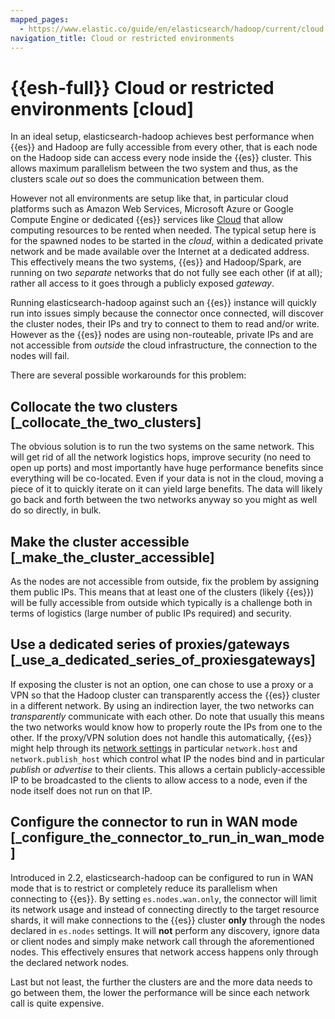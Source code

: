 ```yaml
---
mapped_pages:
  - https://www.elastic.co/guide/en/elasticsearch/hadoop/current/cloud.html
navigation_title: Cloud or restricted environments
---
```

# {{esh-full}} Cloud or restricted environments [cloud]

In an ideal setup, elasticsearch-hadoop achieves best performance when {{es}} and Hadoop are fully accessible from every other, that is each node on the Hadoop side can access every node inside the {{es}} cluster. This allows maximum parallelism between the two system and thus, as the clusters scale *out* so does the communication between them.

However not all environments are setup like that, in particular cloud platforms such as Amazon Web Services, Microsoft Azure or Google Compute Engine or dedicated {{es}} services like [Cloud](https://www.elastic.co/cloud) that allow computing resources to be rented when needed. The typical setup here is for the spawned nodes to be started in the *cloud*, within a dedicated private network and be made available over the Internet at a dedicated address. This effectively means the two systems, {{es}} and Hadoop/Spark, are running on two *separate* networks that do not fully see each other (if at all); rather all access to it goes through a publicly exposed *gateway*.

Running elasticsearch-hadoop against such an {{es}} instance will quickly run into issues simply because the connector once connected, will discover the cluster nodes, their IPs and try to connect to them to read and/or write. However as the {{es}} nodes are using non-routeable, private IPs and are not accessible from *outside* the cloud infrastructure, the connection to the nodes will fail.

There are several possible workarounds for this problem:

## Collocate the two clusters [_collocate_the_two_clusters]

The obvious solution is to run the two systems on the same network. This will get rid of all the network logistics hops, improve security (no need to open up ports) and most importantly have huge performance benefits since everything will be co-located. Even if your data is not in the cloud, moving a piece of it to quickly iterate on it can yield large benefits. The data will likely go back and forth between the two networks anyway so you might as well do so directly, in bulk.


## Make the cluster accessible [_make_the_cluster_accessible]

As the nodes are not accessible from outside, fix the problem by assigning them public IPs. This means that at least one of the clusters (likely {{es}}) will be fully accessible from outside which typically is a challenge both in terms of logistics (large number of public IPs required) and security.


## Use a dedicated series of proxies/gateways [_use_a_dedicated_series_of_proxiesgateways]

If exposing the cluster is not an option, one can chose to use a proxy or a VPN so that the Hadoop cluster can transparently access the {{es}} cluster in a different network. By using an indirection layer, the two networks can *transparently* communicate with each other. Do note that usually this means the two networks would know how to properly route the IPs from one to the other. If the proxy/VPN solution does not handle this automatically, {{es}} might help through its [network settings](elasticsearch://docs/reference/elasticsearch/configuration-reference/networking-settings.md) in particular `network.host` and `network.publish_host` which control what IP the nodes bind and in particular *publish* or *advertise* to their clients. This allows a certain publicly-accessible IP to be broadcasted to the clients to allow access to a node, even if the node itself does not run on that IP.


## Configure the connector to run in WAN mode [_configure_the_connector_to_run_in_wan_mode]

Introduced in 2.2, elasticsearch-hadoop can be configured to run in WAN mode that is to restrict or completely reduce its parallelism when connecting to {{es}}. By setting `es.nodes.wan.only`, the connector will limit its network usage and instead of connecting directly to the target resource shards, it will make connections to the {{es}} cluster **only** through the nodes declared in `es.nodes` settings. It will **not** perform any discovery, ignore data or client nodes and simply make network call through the aforementioned nodes. This effectively ensures that network access happens only through the declared network nodes.

Last but not least, the further the clusters are and the more data needs to go between them, the lower the performance will be since each network call is quite expensive.



